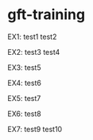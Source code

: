 # gft-training
EX1:
test1
test2

EX2:
test3
test4

EX3:
test5

EX4:
test6

EX5:
test7

EX6:
test8

EX7:
test9
test10